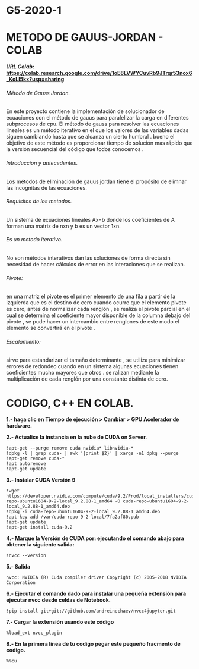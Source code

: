 # G5-2020-1
# METODO DE GAUUS-JORDAN - COLAB
**_URL Colab:_**
**https://colab.research.google.com/drive/1oE8LVWYCuvRb9JTrqr53nox6_KoLl5kx?usp=sharing**



###### Método de Gauss Jordan.
En este proyecto contiene la implementación de solucionador de ecuaciones con el método de gauus para paralelizar la carga en diferentes subprocesos de cpu. El método de gauss para resolver las ecuaciones lineales es un método iterativo en el que los valores de las variables dadas siguen cambiando hasta que se alcanza un cierto humbral . bueno el objetivo de este método es proporcionar tiempo de solución mas rápido que la versión secuencial del código que todos conocemos .

###### Introduccion y antecedentes.
Los métodos de eliminación de gauus jordan tiene el propósito de elimnar las incognitas de las ecuaciones.

###### Requisitos de los metodos.
Un sistema de ecuaciones lineales Ax=b donde los coeficientes de A forman una matriz de nxn y b es un vector 1xn.

###### Es un metodo iterativo.
No son métodos interativos dan las soluciones de forma directa sin necesidad de hacer cálculos de error en las interaciones que se realizan.

###### Pivote: 
en una matriz el pivote es el primer elemento de una fila a partir de la izquierda que es el destino de cero cuando ocurre que el elemento pivote es cero, antes de normalizar cada renglón , se realiza el pivote parcial en el cual se determina el coeficiente mayor disponible de la columna debajo del pivote , se pude hacer un intercambio entre renglones de este modo el elemento se convertirá en el pivote .
###### Escalamiento:
sirve para estandarizar el tamaño determinante , se utiliza para minimizar errores de redondeo cuando en un sistema algunas ecuaciones tienen coeficientes mucho mayores que otros . se ralizan mediante la multiplicación de cada renglón por una constante distinta de cero.

# CODIGO, C++ EN COLAB.
**1.- haga clic en Tiempo de ejecución > Cambiar > GPU Acelerador de hardware.**

**2.- Actualice la instancia en la nube de CUDA on Server.**

```
!apt-get --purge remove cuda nvidia* libnvidia-*
!dpkg -l | grep cuda- | awk '{print $2}' | xargs -n1 dpkg --purge
!apt-get remove cuda-*
!apt autoremove
!apt-get update
```
**3.- Instalar CUDA Versión 9**
```
!wget https://developer.nvidia.com/compute/cuda/9.2/Prod/local_installers/cuda-repo-ubuntu1604-9-2-local_9.2.88-1_amd64 -O cuda-repo-ubuntu1604-9-2-local_9.2.88-1_amd64.deb
!dpkg -i cuda-repo-ubuntu1604-9-2-local_9.2.88-1_amd64.deb
!apt-key add /var/cuda-repo-9-2-local/7fa2af80.pub
!apt-get update
!apt-get install cuda-9.2
```
**4.- Marque la Versión de CUDA por: ejecutando el comando abajo para obtener la siguiente salida:**
```
!nvcc --version
```
**5.- Salida**
```
nvcc: NVIDIA (R) Cuda compiler driver Copyright (c) 2005-2018 NVIDIA Corporation
```
**6.- Ejecutar el comando dado para instalar una pequeña extensión para ejecutar nvcc desde celdas de Notebook.**
```
!pip install git+git://github.com/andreinechaev/nvcc4jupyter.git
```
**7.- Cargar la extensión usando este código**
```
%load_ext nvcc_plugin
```
**8.- En la primera linea de tu codigo pegar este pequeño fracmento de codigo.**
```
%%cu
```


